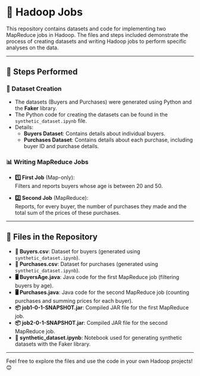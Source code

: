 # 🚀 Hadoop Jobs

This repository contains datasets and code for implementing two MapReduce jobs in Hadoop. The files and steps included demonstrate the process of creating datasets and writing Hadoop jobs to perform specific analyses on the data.

---
## 🔧 Steps Performed
### 📂 Dataset Creation
- The datasets (Buyers and Purchases) were generated using Python and the **Faker** library.  
- The Python code for creating the datasets can be found in the `synthetic_dataset.ipynb` file.
- Details:  
  - **Buyers Dataset**: Contains details about individual buyers.  
  - **Purchases Dataset**: Contains details about each purchase, including buyer ID and purchase details.  

### 📊 Writing MapReduce Jobs
- **1️⃣ First Job** (Map-only):  
  Filters and reports buyers whose age is between 20 and 50.  

- **2️⃣ Second Job** (MapReduce):  
  Reports, for every buyer, the number of purchases they made and the total sum of the prices of these purchases.  

---

## 📁 Files in the Repository
- **📄 Buyers.csv**: Dataset for buyers (generated using `synthetic_dataset.ipynb`).  
- **📄 Purchases.csv**: Dataset for purchases (generated using `synthetic_dataset.ipynb`).  
- **🖥️ BuyersAge.java**: Java code for the first MapReduce job (filtering buyers by age).  
- **🖥️ Purchases.java**: Java code for the second MapReduce job (counting purchases and summing prices for each buyer).  
- **📦 job1-0-1-SNAPSHOT.jar**: Compiled JAR file for the first MapReduce job.  
- **📦 job2-0-1-SNAPSHOT.jar**: Compiled JAR file for the second MapReduce job.  
- **📒 synthetic_dataset.ipynb**: Notebook used for generating synthetic datasets with the Faker library.  

---

Feel free to explore the files and use the code in your own Hadoop projects! 😊
